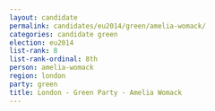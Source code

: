 ```yaml
---
layout: candidate
permalink: candidates/eu2014/green/amelia-womack/
categories: candidate green
election: eu2014
list-rank: 8
list-rank-ordinal: 8th
person: amelia-womack
region: london
party: green
title: London - Green Party - Amelia Womack
---
```

